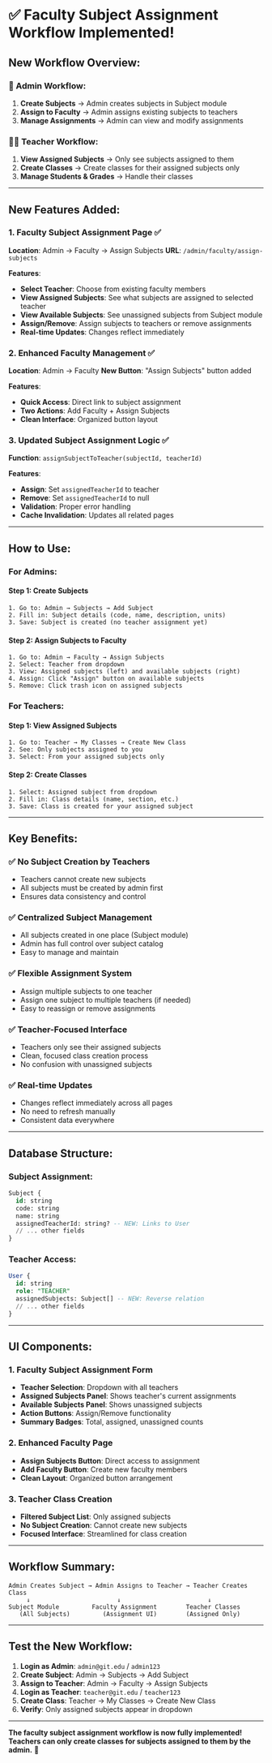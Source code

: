 # ✅ Faculty Subject Assignment Workflow Implemented!

## New Workflow Overview:

### 🔧 Admin Workflow:
1. **Create Subjects** → Admin creates subjects in Subject module
2. **Assign to Faculty** → Admin assigns existing subjects to teachers
3. **Manage Assignments** → Admin can view and modify assignments

### 👨‍🏫 Teacher Workflow:
1. **View Assigned Subjects** → Only see subjects assigned to them
2. **Create Classes** → Create classes for their assigned subjects only
3. **Manage Students & Grades** → Handle their classes

---

## New Features Added:

### 1. Faculty Subject Assignment Page ✅
**Location**: Admin → Faculty → Assign Subjects
**URL**: `/admin/faculty/assign-subjects`

**Features**:
- **Select Teacher**: Choose from existing faculty members
- **View Assigned Subjects**: See what subjects are assigned to selected teacher
- **View Available Subjects**: See unassigned subjects from Subject module
- **Assign/Remove**: Assign subjects to teachers or remove assignments
- **Real-time Updates**: Changes reflect immediately

### 2. Enhanced Faculty Management ✅
**Location**: Admin → Faculty
**New Button**: "Assign Subjects" button added

**Features**:
- **Quick Access**: Direct link to subject assignment
- **Two Actions**: Add Faculty + Assign Subjects
- **Clean Interface**: Organized button layout

### 3. Updated Subject Assignment Logic ✅
**Function**: `assignSubjectToTeacher(subjectId, teacherId)`

**Features**:
- **Assign**: Set `assignedTeacherId` to teacher
- **Remove**: Set `assignedTeacherId` to null
- **Validation**: Proper error handling
- **Cache Invalidation**: Updates all related pages

---

## How to Use:

### For Admins:

#### Step 1: Create Subjects
```
1. Go to: Admin → Subjects → Add Subject
2. Fill in: Subject details (code, name, description, units)
3. Save: Subject is created (no teacher assignment yet)
```

#### Step 2: Assign Subjects to Faculty
```
1. Go to: Admin → Faculty → Assign Subjects
2. Select: Teacher from dropdown
3. View: Assigned subjects (left) and available subjects (right)
4. Assign: Click "Assign" button on available subjects
5. Remove: Click trash icon on assigned subjects
```

### For Teachers:

#### Step 1: View Assigned Subjects
```
1. Go to: Teacher → My Classes → Create New Class
2. See: Only subjects assigned to you
3. Select: From your assigned subjects only
```

#### Step 2: Create Classes
```
1. Select: Assigned subject from dropdown
2. Fill in: Class details (name, section, etc.)
3. Save: Class is created for your assigned subject
```

---

## Key Benefits:

### ✅ **No Subject Creation by Teachers**
- Teachers cannot create new subjects
- All subjects must be created by admin first
- Ensures data consistency and control

### ✅ **Centralized Subject Management**
- All subjects created in one place (Subject module)
- Admin has full control over subject catalog
- Easy to manage and maintain

### ✅ **Flexible Assignment System**
- Assign multiple subjects to one teacher
- Assign one subject to multiple teachers (if needed)
- Easy to reassign or remove assignments

### ✅ **Teacher-Focused Interface**
- Teachers only see their assigned subjects
- Clean, focused class creation process
- No confusion with unassigned subjects

### ✅ **Real-time Updates**
- Changes reflect immediately across all pages
- No need to refresh manually
- Consistent data everywhere

---

## Database Structure:

### Subject Assignment:
```sql
Subject {
  id: string
  code: string
  name: string
  assignedTeacherId: string? -- NEW: Links to User
  // ... other fields
}
```

### Teacher Access:
```sql
User {
  id: string
  role: "TEACHER"
  assignedSubjects: Subject[] -- NEW: Reverse relation
  // ... other fields
}
```

---

## UI Components:

### 1. Faculty Subject Assignment Form
- **Teacher Selection**: Dropdown with all teachers
- **Assigned Subjects Panel**: Shows teacher's current assignments
- **Available Subjects Panel**: Shows unassigned subjects
- **Action Buttons**: Assign/Remove functionality
- **Summary Badges**: Total, assigned, unassigned counts

### 2. Enhanced Faculty Page
- **Assign Subjects Button**: Direct access to assignment
- **Add Faculty Button**: Create new faculty members
- **Clean Layout**: Organized button arrangement

### 3. Teacher Class Creation
- **Filtered Subject List**: Only assigned subjects
- **No Subject Creation**: Cannot create new subjects
- **Focused Interface**: Streamlined for class creation

---

## Workflow Summary:

```
Admin Creates Subject → Admin Assigns to Teacher → Teacher Creates Class
     ↓                        ↓                        ↓
Subject Module         Faculty Assignment        Teacher Classes
   (All Subjects)         (Assignment UI)        (Assigned Only)
```

---

## Test the New Workflow:

1. **Login as Admin**: `admin@git.edu` / `admin123`
2. **Create Subject**: Admin → Subjects → Add Subject
3. **Assign to Teacher**: Admin → Faculty → Assign Subjects
4. **Login as Teacher**: `teacher@git.edu` / `teacher123`
5. **Create Class**: Teacher → My Classes → Create New Class
6. **Verify**: Only assigned subjects appear in dropdown

---

**The faculty subject assignment workflow is now fully implemented! Teachers can only create classes for subjects assigned to them by the admin.** 🎉



